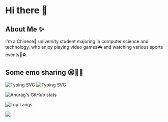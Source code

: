 # Hi there 👋
## About Me ✨
I'm a Chinese🐼 university student majoring in computer science and technology, who enjoy playing video games🎮 and watching various sports events🏀⚽.
## Some emo sharing 😫🥹🤡
![Typing SVG](https://readme-typing-svg.demolab.com/?font=Fira+Code&color=00FFFF&lines=As+I+fill+my+book;What+a+waste+of+wood+......)
![Typing SVG](https://readme-typing-svg.demolab.com/?font=Fira+Code&color=FF3E96&lines=Failure+always+runs+through+life......)



![Anurag's GitHub stats](https://github-readme-stats.vercel.app/api?username=RPGLILSTAR)

![Top Langs](https://github-readme-stats.vercel.app/api/top-langs/?username=RPGLILSTAR)

![](https://stats.justsong.cn/api/leetcode?username=RPGLILSTAR&cn=true)
